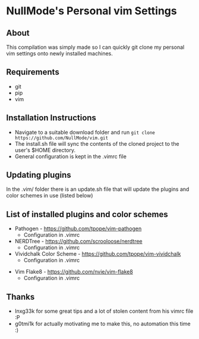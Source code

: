 # NullMode's Personal vim Settings

## About
This compilation was simply made so I can quickly git clone my personal
vim settings onto newly installed machines.

## Requirements
* git
* pip
* vim

## Installation Instructions
* Navigate to a suitable download folder and run
`git clone https://github.com/NullMode/vim.git`
* The install.sh file will sync the contents of the cloned project to the user's $HOME directory.
* General configuration is kept in the .vimrc file

## Updating plugins
In the .vim/ folder there is an update.sh file that will update the plugins and
color schemes in use (listed below)

## List of installed plugins and color schemes
* Pathogen - https://github.com/tpope/vim-pathogen
    + Configuration in .vimrc
* NERDTree - https://github.com/scrooloose/nerdtree
    + Configuration in .vimrc
* Vividchalk Color Scheme - https://github.com/tpope/vim-vividchalk
    + Configuration in .vimrc
+ Vim Flake8 - https://github.com/nvie/vim-flake8
    + Configuration in .vimrc

## Thanks
* lnxg33k for some great tips and a lot of stolen content from his vimrc
file :P
* g0tmi1k for actually motivating me to make this, no automation this time :)
